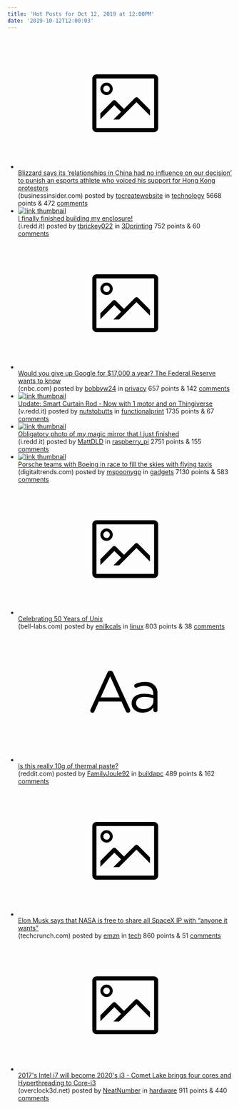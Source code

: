 ```yaml
---
title: 'Hot Posts for Oct 12, 2019 at 12:00PM'
date: '2019-10-12T12:00:03'
---
```

<ul>
<li><a href='https://www.businessinsider.com/blizzard-ceo-statement-china-hong-kong-blitzchung-protests-boycott-2019-10'><svg version='1.1' viewBox='-34 -14 104 64' preserveAspectRatio='xMidYMid meet' xmlns='http://www.w3.org/2000/svg' xmlns:xlink='http://www.w3.org/1999/xlink'>
    <title>link thumbnail</title>
    <path d='M32,4H4A2,2,0,0,0,2,6V30a2,2,0,0,0,2,2H32a2,2,0,0,0,2-2V6A2,2,0,0,0,32,4ZM4,30V6H32V30Z'></path>
    <path d='M8.92,14a3,3,0,1,0-3-3A3,3,0,0,0,8.92,14Zm0-4.6A1.6,1.6,0,1,1,7.33,11,1.6,1.6,0,0,1,8.92,9.41Z'></path>
    <path d='M22.78,15.37l-5.4,5.4-4-4a1,1,0,0,0-1.41,0L5.92,22.9v2.83l6.79-6.79L16,22.18l-3.75,3.75H15l8.45-8.45L30,24V21.18l-5.81-5.81A1,1,0,0,0,22.78,15.37Z'></path>
</svg></a><div><div class='linkTitle'><a href='https://www.businessinsider.com/blizzard-ceo-statement-china-hong-kong-blitzchung-protests-boycott-2019-10'>Blizzard says its ‘relationships in China had no influence on our decision’ to punish an esports athlete who voiced his support for Hong Kong protestors</a></div>(businessinsider.com) posted by <a href='https://www.reddit.com/user/tocreatewebsite'>tocreatewebsite</a> in <a href='https://www.reddit.com/r/technology'>technology</a> 5668 points & 472 <a href='https://www.reddit.com/r/technology/comments/dgohwk/blizzard_says_its_relationships_in_china_had_no/'>comments</a></div></li>

<li><a href='https://i.redd.it/opi69vsp71s31.jpg'><img src='https://b.thumbs.redditmedia.com/3EMY-lH_dsBg-Ee5gWfiPtGcBMAqDDW6KGWbR20-C-w.jpg' alt='link thumbnail'></a><div><div class='linkTitle'><a href='https://i.redd.it/opi69vsp71s31.jpg'>I finally finished building my enclosure!</a></div>(i.redd.it) posted by <a href='https://www.reddit.com/user/tbrickey022'>tbrickey022</a> in <a href='https://www.reddit.com/r/3Dprinting'>3Dprinting</a> 752 points & 60 <a href='https://www.reddit.com/r/3Dprinting/comments/dgpyd1/i_finally_finished_building_my_enclosure/'>comments</a></div></li>

<li><a href='https://www.cnbc.com/2019/10/11/fed-tries-to-figure-out-value-of-free-internet-services-to-americans.html'><svg version='1.1' viewBox='-34 -14 104 64' preserveAspectRatio='xMidYMid meet' xmlns='http://www.w3.org/2000/svg' xmlns:xlink='http://www.w3.org/1999/xlink'>
    <title>link thumbnail</title>
    <path d='M32,4H4A2,2,0,0,0,2,6V30a2,2,0,0,0,2,2H32a2,2,0,0,0,2-2V6A2,2,0,0,0,32,4ZM4,30V6H32V30Z'></path>
    <path d='M8.92,14a3,3,0,1,0-3-3A3,3,0,0,0,8.92,14Zm0-4.6A1.6,1.6,0,1,1,7.33,11,1.6,1.6,0,0,1,8.92,9.41Z'></path>
    <path d='M22.78,15.37l-5.4,5.4-4-4a1,1,0,0,0-1.41,0L5.92,22.9v2.83l6.79-6.79L16,22.18l-3.75,3.75H15l8.45-8.45L30,24V21.18l-5.81-5.81A1,1,0,0,0,22.78,15.37Z'></path>
</svg></a><div><div class='linkTitle'><a href='https://www.cnbc.com/2019/10/11/fed-tries-to-figure-out-value-of-free-internet-services-to-americans.html'>Would you give up Google for $17,000 a year? The Federal Reserve wants to know</a></div>(cnbc.com) posted by <a href='https://www.reddit.com/user/bobbyw24'>bobbyw24</a> in <a href='https://www.reddit.com/r/privacy'>privacy</a> 657 points & 142 <a href='https://www.reddit.com/r/privacy/comments/dgmlp7/would_you_give_up_google_for_17000_a_year_the/'>comments</a></div></li>

<li><a href='https://v.redd.it/m4ot0bbfxxr31'><img src='https://b.thumbs.redditmedia.com/p5VLqnqswD--pwS6brU0QrdQ98mmJlHxKDcKq14D39g.jpg' alt='link thumbnail'></a><div><div class='linkTitle'><a href='https://v.redd.it/m4ot0bbfxxr31'>Update: Smart Curtain Rod - Now with 1 motor and on Thingiverse</a></div>(v.redd.it) posted by <a href='https://www.reddit.com/user/nutstobutts'>nutstobutts</a> in <a href='https://www.reddit.com/r/functionalprint'>functionalprint</a> 1735 points & 67 <a href='https://www.reddit.com/r/functionalprint/comments/dghxey/update_smart_curtain_rod_now_with_1_motor_and_on/'>comments</a></div></li>

<li><a href='https://i.redd.it/h9ltakepixr31.jpg'><img src='https://b.thumbs.redditmedia.com/NptftVN3R4icEZ-S6ndPMkijPzd9K9Z9i6zyvz4PTuo.jpg' alt='link thumbnail'></a><div><div class='linkTitle'><a href='https://i.redd.it/h9ltakepixr31.jpg'>Obligatory photo of my magic mirror that I just finished</a></div>(i.redd.it) posted by <a href='https://www.reddit.com/user/MattDLD'>MattDLD</a> in <a href='https://www.reddit.com/r/raspberry_pi'>raspberry_pi</a> 2751 points & 155 <a href='https://www.reddit.com/r/raspberry_pi/comments/dggo27/obligatory_photo_of_my_magic_mirror_that_i_just/'>comments</a></div></li>

<li><a href='https://www.digitaltrends.com/cars/porsche-boeing-form-partnership-to-develop-flying-taxis/'><img src='https://b.thumbs.redditmedia.com/XOG-NwzEbjHGYVHYKPq3Z9IAdiZF9fwL06EeueDoKLs.jpg' alt='link thumbnail'></a><div><div class='linkTitle'><a href='https://www.digitaltrends.com/cars/porsche-boeing-form-partnership-to-develop-flying-taxis/'>Porsche teams with Boeing in race to fill the skies with flying taxis</a></div>(digitaltrends.com) posted by <a href='https://www.reddit.com/user/mspoonygp'>mspoonygp</a> in <a href='https://www.reddit.com/r/gadgets'>gadgets</a> 7130 points & 583 <a href='https://www.reddit.com/r/gadgets/comments/dgda57/porsche_teams_with_boeing_in_race_to_fill_the/'>comments</a></div></li>

<li><a href='https://www.bell-labs.com/var/articles/celebrating-50-years-unix/'><svg version='1.1' viewBox='-34 -14 104 64' preserveAspectRatio='xMidYMid meet' xmlns='http://www.w3.org/2000/svg' xmlns:xlink='http://www.w3.org/1999/xlink'>
    <title>link thumbnail</title>
    <path d='M32,4H4A2,2,0,0,0,2,6V30a2,2,0,0,0,2,2H32a2,2,0,0,0,2-2V6A2,2,0,0,0,32,4ZM4,30V6H32V30Z'></path>
    <path d='M8.92,14a3,3,0,1,0-3-3A3,3,0,0,0,8.92,14Zm0-4.6A1.6,1.6,0,1,1,7.33,11,1.6,1.6,0,0,1,8.92,9.41Z'></path>
    <path d='M22.78,15.37l-5.4,5.4-4-4a1,1,0,0,0-1.41,0L5.92,22.9v2.83l6.79-6.79L16,22.18l-3.75,3.75H15l8.45-8.45L30,24V21.18l-5.81-5.81A1,1,0,0,0,22.78,15.37Z'></path>
</svg></a><div><div class='linkTitle'><a href='https://www.bell-labs.com/var/articles/celebrating-50-years-unix/'>Celebrating 50 Years of Unix</a></div>(bell-labs.com) posted by <a href='https://www.reddit.com/user/enilkcals'>enilkcals</a> in <a href='https://www.reddit.com/r/linux'>linux</a> 803 points & 38 <a href='https://www.reddit.com/r/linux/comments/dgjoqg/celebrating_50_years_of_unix/'>comments</a></div></li>

<li><a href='https://www.reddit.com/r/buildapc/comments/dglpig/is_this_really_10g_of_thermal_paste/'><svg version='1.1' viewBox='-34 -12 104 64' preserveAspectRatio='xMidYMid slice' xmlns='http://www.w3.org/2000/svg' xmlns:xlink='http://www.w3.org/1999/xlink'>
    <title>text link thumbnail</title>
    <path d='M12.19,8.84a1.45,1.45,0,0,0-1.4-1h-.12a1.46,1.46,0,0,0-1.42,1L1.14,26.56a1.29,1.29,0,0,0-.14.59,1,1,0,0,0,1,1,1.12,1.12,0,0,0,1.08-.77l2.08-4.65h11l2.08,4.59a1.24,1.24,0,0,0,1.12.83,1.08,1.08,0,0,0,1.08-1.08,1.64,1.64,0,0,0-.14-.57ZM6.08,20.71l4.59-10.22,4.6,10.22Z'>
    </path>
    <path d='M32.24,14.78A6.35,6.35,0,0,0,27.6,13.2a11.36,11.36,0,0,0-4.7,1,1,1,0,0,0-.58.89,1,1,0,0,0,.94.92,1.23,1.23,0,0,0,.39-.08,8.87,8.87,0,0,1,3.72-.81c2.7,0,4.28,1.33,4.28,3.92v.5a15.29,15.29,0,0,0-4.42-.61c-3.64,0-6.14,1.61-6.14,4.64v.05c0,2.95,2.7,4.48,5.37,4.48a6.29,6.29,0,0,0,5.19-2.48V26.9a1,1,0,0,0,1,1,1,1,0,0,0,1-1.06V19A5.71,5.71,0,0,0,32.24,14.78Zm-.56,7.7c0,2.28-2.17,3.89-4.81,3.89-1.94,0-3.61-1.06-3.61-2.86v-.06c0-1.8,1.5-3,4.2-3a15.2,15.2,0,0,1,4.22.61Z'>
    </path>
</svg></a><div><div class='linkTitle'><a href='https://www.reddit.com/r/buildapc/comments/dglpig/is_this_really_10g_of_thermal_paste/'>Is this really 10g of thermal paste?</a></div>(reddit.com) posted by <a href='https://www.reddit.com/user/FamilyJoule92'>FamilyJoule92</a> in <a href='https://www.reddit.com/r/buildapc'>buildapc</a> 489 points & 162 <a href='https://www.reddit.com/r/buildapc/comments/dglpig/is_this_really_10g_of_thermal_paste/'>comments</a></div></li>

<li><a href='https://techcrunch.com/2019/10/10/elon-musk-says-that-nasa-is-free-to-share-all-spacex-ip-with-anyone-it-wants/'><svg version='1.1' viewBox='-34 -14 104 64' preserveAspectRatio='xMidYMid meet' xmlns='http://www.w3.org/2000/svg' xmlns:xlink='http://www.w3.org/1999/xlink'>
    <title>link thumbnail</title>
    <path d='M32,4H4A2,2,0,0,0,2,6V30a2,2,0,0,0,2,2H32a2,2,0,0,0,2-2V6A2,2,0,0,0,32,4ZM4,30V6H32V30Z'></path>
    <path d='M8.92,14a3,3,0,1,0-3-3A3,3,0,0,0,8.92,14Zm0-4.6A1.6,1.6,0,1,1,7.33,11,1.6,1.6,0,0,1,8.92,9.41Z'></path>
    <path d='M22.78,15.37l-5.4,5.4-4-4a1,1,0,0,0-1.41,0L5.92,22.9v2.83l6.79-6.79L16,22.18l-3.75,3.75H15l8.45-8.45L30,24V21.18l-5.81-5.81A1,1,0,0,0,22.78,15.37Z'></path>
</svg></a><div><div class='linkTitle'><a href='https://techcrunch.com/2019/10/10/elon-musk-says-that-nasa-is-free-to-share-all-spacex-ip-with-anyone-it-wants/'>Elon Musk says that NASA is free to share all SpaceX IP with “anyone it wants”</a></div>(techcrunch.com) posted by <a href='https://www.reddit.com/user/emzn'>emzn</a> in <a href='https://www.reddit.com/r/tech'>tech</a> 860 points & 51 <a href='https://www.reddit.com/r/tech/comments/dghre6/elon_musk_says_that_nasa_is_free_to_share_all/'>comments</a></div></li>

<li><a href='https://www.overclock3d.net/news/cpu_mainboard/2017_s_intel_i7_will_become_2020_s_i3_-_comet_lake_brings_hyperthreading_to_core-i3/1'><svg version='1.1' viewBox='-34 -14 104 64' preserveAspectRatio='xMidYMid meet' xmlns='http://www.w3.org/2000/svg' xmlns:xlink='http://www.w3.org/1999/xlink'>
    <title>link thumbnail</title>
    <path d='M32,4H4A2,2,0,0,0,2,6V30a2,2,0,0,0,2,2H32a2,2,0,0,0,2-2V6A2,2,0,0,0,32,4ZM4,30V6H32V30Z'></path>
    <path d='M8.92,14a3,3,0,1,0-3-3A3,3,0,0,0,8.92,14Zm0-4.6A1.6,1.6,0,1,1,7.33,11,1.6,1.6,0,0,1,8.92,9.41Z'></path>
    <path d='M22.78,15.37l-5.4,5.4-4-4a1,1,0,0,0-1.41,0L5.92,22.9v2.83l6.79-6.79L16,22.18l-3.75,3.75H15l8.45-8.45L30,24V21.18l-5.81-5.81A1,1,0,0,0,22.78,15.37Z'></path>
</svg></a><div><div class='linkTitle'><a href='https://www.overclock3d.net/news/cpu_mainboard/2017_s_intel_i7_will_become_2020_s_i3_-_comet_lake_brings_hyperthreading_to_core-i3/1'>2017's Intel i7 will become 2020's i3 - Comet Lake brings four cores and Hyperthreading to Core-i3</a></div>(overclock3d.net) posted by <a href='https://www.reddit.com/user/NeatNumber'>NeatNumber</a> in <a href='https://www.reddit.com/r/hardware'>hardware</a> 911 points & 440 <a href='https://www.reddit.com/r/hardware/comments/dgfg7u/2017s_intel_i7_will_become_2020s_i3_comet_lake/'>comments</a></div></li>

</ul>
